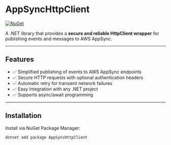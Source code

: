 # AppSyncHttpClient

[![NuGet](https://img.shields.io/nuget/v/AppSyncHttpClient)](https://www.nuget.org/packages/AppSyncHttpClient)

A .NET library that provides a **secure and reliable HttpClient wrapper** for publishing events and messages to AWS AppSync.

---

## Features

- ✅ Simplified publishing of events to AWS AppSync endpoints
- ✅ Secure HTTP requests with optional authentication headers
- ✅ Automatic retry for transient network failures
- ✅ Easy integration with any .NET project
- ✅ Supports async/await programming

---

## Installation

Install via NuGet Package Manager:

```bash
dotnet add package AppSyncHttpClient
